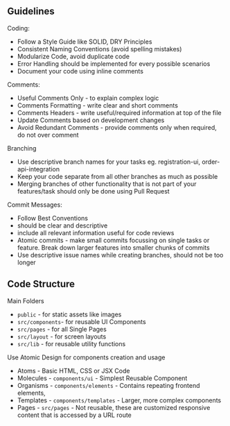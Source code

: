 
## Guidelines

Coding:

- Follow a Style Guide like SOLID, DRY Principles
- Consistent Naming Conventions (avoid spelling mistakes)
- Modularize Code, avoid duplicate code
- Error Handling should be implemented for every possible scenarios
- Document your code using inline comments

Comments:

- Useful Comments Only - to explain complex logic
- Comments Formatting - write clear and short comments
- Comments Headers - write useful/required information at top of the file
- Update Comments based on development changes
- Avoid Redundant Comments - provide comments only when required, do not over comment

Branching 

- Use descriptive branch names for your tasks eg. registration-ui, order-api-integration
- Keep your code separate from all other branches as much as possible
- Merging branches of other functionality that is not part of your features/task should only be done using Pull Request

Commit Messages:

- Follow Best Conventions
- should be clear and descriptive
- include all relevant information useful for code reviews
- Atomic commits - make small commits focussing on single tasks or feature. Break down larger features into smaller chunks of commits
- Use descriptive issue names while creating branches, should not be too longer

## Code Structure

Main Folders

- `public` - for static assets like images
- `src/components`- for reusable UI Components
- `src/pages` - for all Single Pages
- `src/layout` - for screen layouts
- `src/lib` - for reusable utility functions

Use Atomic Design for components creation and usage

- Atoms - Basic HTML, CSS or JSX Code
- Molecules - `components/ui` - Simplest Reusable Component
- Organisms - `components/elements` - Contains repeating frontend elements,
- Templates - `components/templates` - Larger, more complex components
- Pages - `src/pages` - Not reusable, these are customized responsive content that is accessed by a URL route
